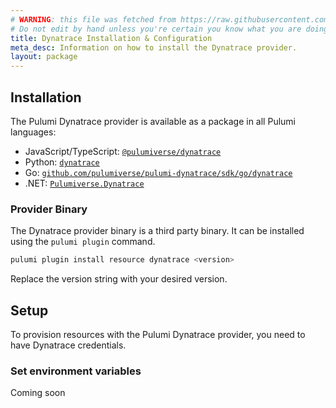 ```yaml
---
# WARNING: this file was fetched from https://raw.githubusercontent.com/lbrlabs/pulumi-dynatrace/v0.26.0/docs/installation-configuration.md
# Do not edit by hand unless you're certain you know what you are doing!
title: Dynatrace Installation & Configuration
meta_desc: Information on how to install the Dynatrace provider.
layout: package
---
```


## Installation

The Pulumi Dynatrace provider is available as a package in all Pulumi languages:

* JavaScript/TypeScript: [`@pulumiverse/dynatrace`](https://www.npmjs.com/package/@pulumiverse/dynatrace)
* Python: [`dynatrace`](https://pypi.org/project/pulumiverse-dynatrace/)
* Go: [`github.com/pulumiverse/pulumi-dynatrace/sdk/go/dynatrace`](https://pkg.go.dev/github.com/pulumiverse/pulumi-dynatrace/sdk)
* .NET: [`Pulumiverse.Dynatrace`](https://www.nuget.org/packages/Pulumiverse.Dynatrace)

### Provider Binary

The Dynatrace provider binary is a third party binary. It can be installed using the `pulumi plugin` command.

```bash
pulumi plugin install resource dynatrace <version>
```

Replace the version string with your desired version.

## Setup

To provision resources with the Pulumi Dynatrace provider, you need to have Dynatrace credentials. 

### Set environment variables

Coming soon
